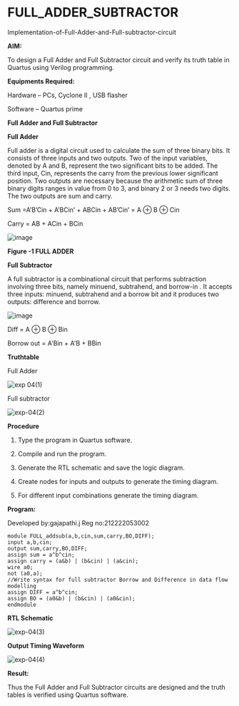 # FULL_ADDER_SUBTRACTOR

Implementation-of-Full-Adder-and-Full-subtractor-circuit

**AIM:**

To design a Full Adder and Full Subtractor circuit and verify its truth table in Quartus using Verilog programming.

**Equipments Required:**

Hardware – PCs, Cyclone II , USB flasher

Software – Quartus prime

**Full Adder and Full Subtractor**

**Full Adder**

Full adder is a digital circuit used to calculate the sum of three binary bits. It consists of three inputs and two outputs. Two of the input variables, denoted by A and B, represent the two significant bits to be added. The third input, Cin, represents the carry from the previous lower significant position. Two outputs are necessary because the arithmetic sum of three binary digits ranges in value from 0 to 3, and binary 2 or 3 needs two digits. The two outputs are sum and carry.

Sum =A’B’Cin + A’BCin’ + ABCin + AB’Cin’ = A ⊕ B ⊕ Cin 

Carry = AB + ACin + BCin

![image](https://github.com/naavaneetha/FULL_ADDER_SUBTRACTOR/assets/154305477/0f30ba51-5ffb-4198-845f-18e054f675e7)

**Figure -1 FULL ADDER**

**Full Subtractor**

A full subtractor is a combinational circuit that performs subtraction involving three bits, namely minuend, subtrahend, and borrow-in . It accepts three inputs: minuend, subtrahend and a borrow bit and it produces two outputs: difference and borrow.

![image](https://github.com/naavaneetha/FULL_ADDER_SUBTRACTOR/assets/154305477/02b24f51-ab51-4304-9ad6-7b81ffc1ead5)

Diff = A ⊕ B ⊕ Bin 

Borrow out = A'Bin + A'B + BBin



**Truthtable**


Full Adder

![exp 04(1)](https://github.com/23002776/FULL_ADDER_SUBTRACTOR/assets/145742657/6f1e868f-c353-4b56-bffe-14ec912f7984)


Full subtractor

![exp-04(2)](https://github.com/23002776/FULL_ADDER_SUBTRACTOR/assets/145742657/d99749ba-3f09-4200-9361-10c63b2c5f29)

**Procedure**
1. Type the program in Quartus software.

2. Compile and run the program.

3. Generate the RTL schematic and save the logic diagram.

4. Create nodes for inputs and outputs to generate the timing diagram.

5. For different input combinations generate the timing diagram.

**Program:**

Developed by:gajapathi.j
Reg no:212222053002


```
module FULL_addsub(a,b,cin,sum,carry,BO,DIFF);
input a,b,cin;
output sum,carry,BO,DIFF;
assign sum = a^b^cin;
assign carry = (a&b) | (b&cin) | (a&cin);
wire a0;
not (a0,a);
//Write syntax for full subtractor Borrow and Difference in data flow modelling
assign DIFF = a^b^cin;
assign BO = (a0&b) | (b&cin) | (a0&cin);
endmodule
```
**RTL Schematic**


![exp-04(3)](https://github.com/23002776/FULL_ADDER_SUBTRACTOR/assets/145742657/dedfdbb2-6f36-4031-971f-0eb9b31e68f3)



**Output Timing Waveform**


![exp-04(4)](https://github.com/23002776/FULL_ADDER_SUBTRACTOR/assets/145742657/63c21b87-0632-4549-aaf5-6aef497e8de4)



**Result:**

Thus the Full Adder and Full Subtractor circuits are designed and the truth tables is verified using Quartus software.



